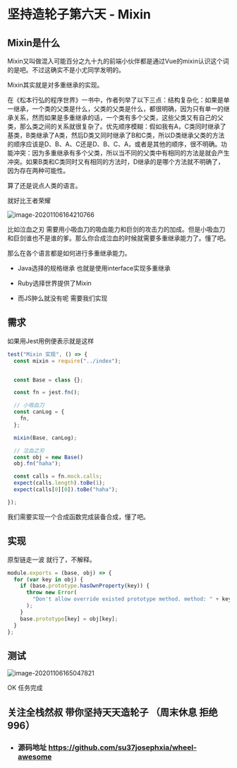 # 坚持造轮子第六天 - Mixin

## Mixin是什么

Mixin又叫做混入可能百分之九十九的前端小伙伴都是通过Vue的mixin认识这个词的是吧。不过这确实不是小尤同学发明的。

Mixin其实就是对多重继承的实现。

在《松本行弘的程序世界》一书中，作者列举了以下三点：结构复杂化：如果是单一继承，一个类的父类是什么，父类的父类是什么，都很明确，因为只有单一的继承关系，然而如果是多重继承的话，一个类有多个父类，这些父类又有自己的父类，那么类之间的关系就很复杂了。优先顺序模糊：假如我有A，C类同时继承了基类，B类继承了A类，然后D类又同时继承了B和C类，所以D类继承父类的方法的顺序应该是D、B、A、C还是D、B、C、A，或者是其他的顺序，很不明确。功能冲突：因为多重继承有多个父类，所以当不同的父类中有相同的方法是就会产生冲突。如果B类和C类同时又有相同的方法时，D继承的是哪个方法就不明确了，因为存在两种可能性。



算了还是说点人类的语言。

就好比王者荣耀

![image-20201106164210766](https://gitee.com/josephxia/picgo/raw/master/juejin/image-20201106164210766.png)



比如泣血之刃 需要用小吸血刀的吸血能力和巨剑的攻击力的加成。但是小吸血刀和巨剑谁也不是谁的爹。那么你合成泣血的时候就需要多重继承能力了。懂了吧。



那么在各个语言都是如何进行多重继承能力。

- Java选择的规格继承 也就是使用interface实现多重继承

- Ruby选择世界提供了Mixin 

- 而JS肿么就没有呢 需要我们实现

  


## 需求
如果用Jest用例便表示就是这样

```js
test("Mixin 实现", () => {
  const mixin = require("../index");


  const Base = class {};

  const fn = jest.fn();

  // 小吸血刀
  const canLog = {
    fn,
  };

  mixin(Base, canLog);

  // 泣血之刃
  const obj = new Base()
  obj.fn("haha");

  const calls = fn.mock.calls;
  expect(calls.length).toBe(1);
  expect(calls[0][0]).toBe("haha");

});
```
我们需要实现一个合成函数完成装备合成，懂了吧。



## 实现

原型链走一波 就行了，不解释。

```js
module.exports = (base, obj) => {
  for (var key in obj) {
    if (base.prototype.hasOwnProperty(key)) {
      throw new Error(
        "Don't allow override existed prototype method. method: " + key
      );
    }
    base.prototype[key] = obj[key];
  }
};

```



## 测试

![image-20201106165047821](https://gitee.com/josephxia/picgo/raw/master/juejin/image-20201106165047821.png)

OK 任务完成

## 关注全栈然叔 带你坚持天天造轮子 （周末休息 拒绝996）
- ### 源码地址 https://github.com/su37josephxia/wheel-awesome










